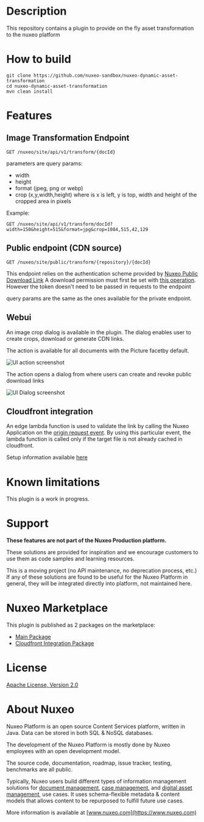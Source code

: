 # Description

This repository contains a plugin to provide on the fly asset transformation to the nuxeo platform

# How to build

```
git clone https://github.com/nuxeo-sandbox/nuxeo-dynamic-asset-transformation
cd nuxeo-dynamic-asset-transformation
mvn clean install
```

# Features

## Image Transformation Endpoint

```
GET /nuxeo/site/api/v1/transform/{docId}
```

parameters are query params:
- width
- height
- format (jpeg, png or webp)
- crop (x,y,width,height) where is x is left, y is top, width and height of the cropped area in pixels
  
Example:

```
GET /nuxeo/site/api/v1/transform/docId?width=150&height=515&format=jpg&crop=1084,515,42,129
```

## Public endpoint (CDN source)

```
GET /nuxeo/site/public/transform/{repository}/{docId}
```

This endpoint relies on the authentication scheme provided by [Nuxeo Public Download Link](https://connect.nuxeo.com/nuxeo/site/marketplace/package/nuxeo-public-download-link) 
A download permission must first be set with [this operation](https://github.com/nuxeo-sandbox/nuxeo-public-download-link#create-a-download-link). 
However the token doesn't need to be passed in requests to the endpoint

query params are the same as the ones available for the private endpoint.

## Webui

An image crop dialog is available in the plugin. The dialog enables user to create crops, download or generate CDN links.

The action is available for all documents with the Picture facetby default.

![UI action screenshot](https://github.com/nuxeo-sandbox/nuxeo-dynamic-asset-transformation/blob/master/documentation_assets/screenshot_action.png)

The action opens a dialog from where users can create and revoke public download links

![UI Dialog screenshot](https://github.com/nuxeo-sandbox/nuxeo-dynamic-asset-transformation/blob/master/documentation_assets/screenshot_dialog.png)


## Cloudfront integration

An edge lambda function is used to validate the link by calling the Nuxeo Application on the [origin request event](https://docs.aws.amazon.com/AmazonCloudFront/latest/DeveloperGuide/lambda-cloudfront-trigger-events.html).
By using this particular event, the lambda function is called only if the target file is not already cached in cloudfront.

Setup information available [here](https://github.com/nuxeo-sandbox/nuxeo-dynamic-asset-transformation/blob/master/aws/nuxeo-dynamic-asset-transformation-edge-lambda/README.md)

# Known limitations
This plugin is a work in progress.

# Support

**These features are not part of the Nuxeo Production platform.**

These solutions are provided for inspiration and we encourage customers to use them as code samples and learning resources.

This is a moving project (no API maintenance, no deprecation process, etc.) If any of these solutions are found to be useful for the Nuxeo Platform in general, they will be integrated directly into platform, not maintained here.

# Nuxeo Marketplace
This plugin is published as 2 packages on the marketplace:
- [Main Package](https://connect.nuxeo.com/nuxeo/site/marketplace/package/nuxeo-dynamic-asset-transformation)
- [Cloudfront Integration Package](https://connect.nuxeo.com/nuxeo/site/marketplace/package/nuxeo-dynamic-asset-transformation-aws)

# License

[Apache License, Version 2.0](http://www.apache.org/licenses/LICENSE-2.0.html)

# About Nuxeo

Nuxeo Platform is an open source Content Services platform, written in Java. Data can be stored in both SQL & NoSQL databases.

The development of the Nuxeo Platform is mostly done by Nuxeo employees with an open development model.

The source code, documentation, roadmap, issue tracker, testing, benchmarks are all public.

Typically, Nuxeo users build different types of information management solutions for [document management](https://www.nuxeo.com/solutions/document-management/), [case management](https://www.nuxeo.com/solutions/case-management/), and [digital asset management](https://www.nuxeo.com/solutions/dam-digital-asset-management/), use cases. It uses schema-flexible metadata & content models that allows content to be repurposed to fulfill future use cases.

More information is available at [www.nuxeo.com](https://www.nuxeo.com)
